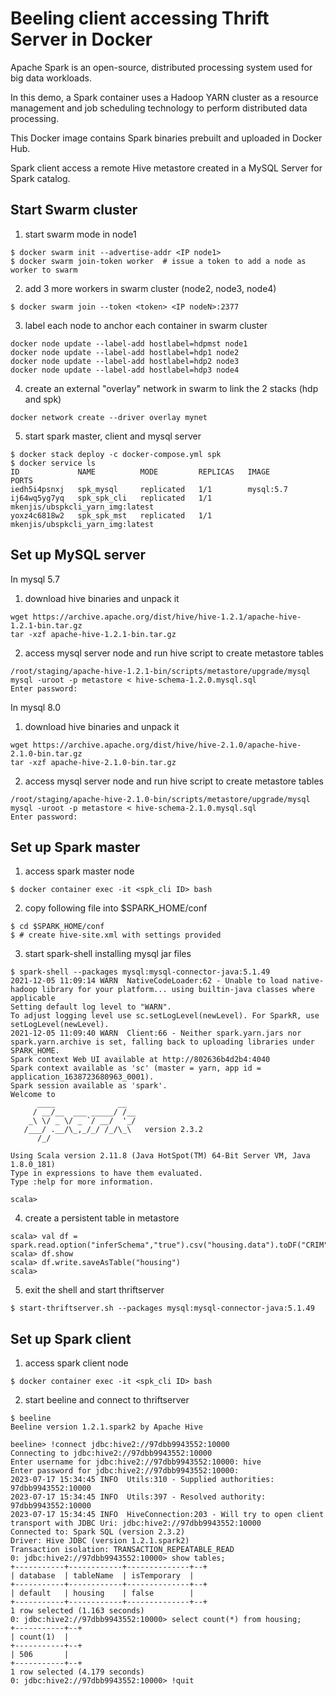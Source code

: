# Beeling client accessing Thrift Server in Docker

Apache Spark is an open-source, distributed processing system used for big data workloads.

In this demo, a Spark container uses a Hadoop YARN cluster as a resource management and job scheduling technology to perform distributed data processing.

This Docker image contains Spark binaries prebuilt and uploaded in Docker Hub.

Spark client access a remote Hive metastore created in a MySQL Server for Spark catalog.


## Start Swarm cluster

1. start swarm mode in node1
```shell
$ docker swarm init --advertise-addr <IP node1>
$ docker swarm join-token worker  # issue a token to add a node as worker to swarm
```

2. add 3 more workers in swarm cluster (node2, node3, node4)
```shell
$ docker swarm join --token <token> <IP nodeN>:2377
```

3. label each node to anchor each container in swarm cluster
```shell
docker node update --label-add hostlabel=hdpmst node1
docker node update --label-add hostlabel=hdp1 node2
docker node update --label-add hostlabel=hdp2 node3
docker node update --label-add hostlabel=hdp3 node4
```

4. create an external "overlay" network in swarm to link the 2 stacks (hdp and spk)
```shell
docker network create --driver overlay mynet
```

5. start spark master, client and mysql server
```shell
$ docker stack deploy -c docker-compose.yml spk
$ docker service ls
ID             NAME          MODE         REPLICAS   IMAGE                              PORTS
iedh5i4psnxj   spk_mysql     replicated   1/1        mysql:5.7                          
ij64wq5yg7yq   spk_spk_cli   replicated   1/1        mkenjis/ubspkcli_yarn_img:latest   
yoxz4c6818w2   spk_spk_mst   replicated   1/1        mkenjis/ubspkcli_yarn_img:latest
```

## Set up MySQL server

In mysql 5.7
1. download hive binaries and unpack it
```shell
wget https://archive.apache.org/dist/hive/hive-1.2.1/apache-hive-1.2.1-bin.tar.gz
tar -xzf apache-hive-1.2.1-bin.tar.gz
```

2. access mysql server node and run hive script to create metastore tables
```shell
/root/staging/apache-hive-1.2.1-bin/scripts/metastore/upgrade/mysql
mysql -uroot -p metastore < hive-schema-1.2.0.mysql.sql
Enter password:
```

In mysql 8.0
1. download hive binaries and unpack it
```shell
wget https://archive.apache.org/dist/hive/hive-2.1.0/apache-hive-2.1.0-bin.tar.gz
tar -xzf apache-hive-2.1.0-bin.tar.gz
```

2. access mysql server node and run hive script to create metastore tables
```shell
/root/staging/apache-hive-2.1.0-bin/scripts/metastore/upgrade/mysql
mysql -uroot -p metastore < hive-schema-2.1.0.mysql.sql
Enter password:
```

## Set up Spark master

1. access spark master node
```shell
$ docker container exec -it <spk_cli ID> bash
```

2. copy following file into $SPARK_HOME/conf
```shell
$ cd $SPARK_HOME/conf
$ # create hive-site.xml with settings provided
```

3. start spark-shell installing mysql jar files
```shell
$ spark-shell --packages mysql:mysql-connector-java:5.1.49
2021-12-05 11:09:14 WARN  NativeCodeLoader:62 - Unable to load native-hadoop library for your platform... using builtin-java classes where applicable
Setting default log level to "WARN".
To adjust logging level use sc.setLogLevel(newLevel). For SparkR, use setLogLevel(newLevel).
2021-12-05 11:09:40 WARN  Client:66 - Neither spark.yarn.jars nor spark.yarn.archive is set, falling back to uploading libraries under SPARK_HOME.
Spark context Web UI available at http://802636b4d2b4:4040
Spark context available as 'sc' (master = yarn, app id = application_1638723680963_0001).
Spark session available as 'spark'.
Welcome to
      ____              __
     / __/__  ___ _____/ /__
    _\ \/ _ \/ _ `/ __/  '_/
   /___/ .__/\_,_/_/ /_/\_\   version 2.3.2
      /_/
         
Using Scala version 2.11.8 (Java HotSpot(TM) 64-Bit Server VM, Java 1.8.0_181)
Type in expressions to have them evaluated.
Type :help for more information.

scala> 
```

4. create a persistent table in metastore
```shell
scala> val df = spark.read.option("inferSchema","true").csv("housing.data").toDF("CRIM","ZN","INDUS","CHAS","NOX","RM","AGE","DIS","RAD","TAX","PTRATIO","B","LSTAT","MEDV")
scala> df.show
scala> df.write.saveAsTable("housing")
scala> 
```

5. exit the shell and start thriftserver
```shell
$ start-thriftserver.sh --packages mysql:mysql-connector-java:5.1.49
```

## Set up Spark client

1. access spark client node
```shell
$ docker container exec -it <spk_cli ID> bash
```

2. start beeline and connect to thriftserver
```shell
$ beeline
Beeline version 1.2.1.spark2 by Apache Hive

beeline> !connect jdbc:hive2://97dbb9943552:10000
Connecting to jdbc:hive2://97dbb9943552:10000
Enter username for jdbc:hive2://97dbb9943552:10000: hive
Enter password for jdbc:hive2://97dbb9943552:10000: 
2023-07-17 15:34:45 INFO  Utils:310 - Supplied authorities: 97dbb9943552:10000
2023-07-17 15:34:45 INFO  Utils:397 - Resolved authority: 97dbb9943552:10000
2023-07-17 15:34:45 INFO  HiveConnection:203 - Will try to open client transport with JDBC Uri: jdbc:hive2://97dbb9943552:10000
Connected to: Spark SQL (version 2.3.2)
Driver: Hive JDBC (version 1.2.1.spark2)
Transaction isolation: TRANSACTION_REPEATABLE_READ
0: jdbc:hive2://97dbb9943552:10000> show tables;
+-----------+------------+--------------+--+
| database  | tableName  | isTemporary  |
+-----------+------------+--------------+--+
| default   | housing    | false        |
+-----------+------------+--------------+--+
1 row selected (1.163 seconds)
0: jdbc:hive2://97dbb9943552:10000> select count(*) from housing;
+-----------+--+
| count(1)  |
+-----------+--+
| 506       |
+-----------+--+
1 row selected (4.179 seconds)
0: jdbc:hive2://97dbb9943552:10000> !quit
```


